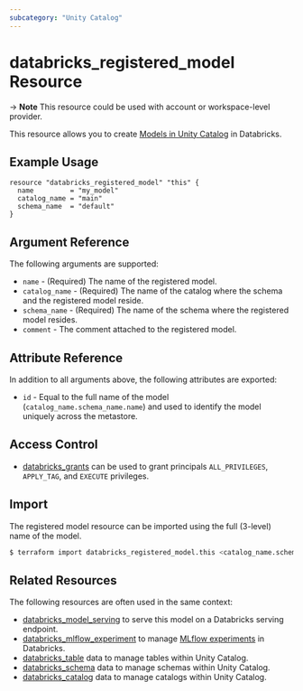 ```yaml
---
subcategory: "Unity Catalog"
---
```

# databricks_registered_model Resource

-> **Note** This resource could be used with account or workspace-level provider.

This resource allows you to create [Models in Unity Catalog](https://docs.databricks.com/en/mlflow/models-in-uc.html) in Databricks.

## Example Usage

```hcl
resource "databricks_registered_model" "this" {
  name         = "my_model"
  catalog_name = "main"
  schema_name  = "default"
}
```

## Argument Reference

The following arguments are supported:

* `name` - (Required) The name of the registered model.
* `catalog_name` - (Required) The name of the catalog where the schema and the registered model reside.
* `schema_name` - (Required) The name of the schema where the registered model resides.
* `comment` - The comment attached to the registered model.

## Attribute Reference

In addition to all arguments above, the following attributes are exported:

* `id` - Equal to the full name of the model (`catalog_name.schema_name.name`) and used to identify the model uniquely across the metastore.

## Access Control

* [databricks_grants](grants.md#registered-model-grants) can be used to grant principals `ALL_PRIVILEGES`, `APPLY_TAG`, and `EXECUTE` privileges.

## Import

The registered model resource can be imported using the full (3-level) name of the model.

```bash
$ terraform import databricks_registered_model.this <catalog_name.schema_name.model_name>
```

## Related Resources

The following resources are often used in the same context:

* [databricks_model_serving](model_serving.md) to serve this model on a Databricks serving endpoint.
* [databricks_mlflow_experiment](mlflow_experiment.md) to manage [MLflow experiments](https://docs.databricks.com/data/data-sources/mlflow-experiment.html) in Databricks.
* [databricks_table](tables.md) data to manage tables within Unity Catalog.
* [databricks_schema](schemas.md) data to manage schemas within Unity Catalog.
* [databricks_catalog](catalogs.md) data to manage catalogs within Unity Catalog.
